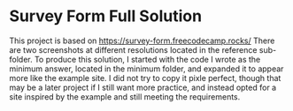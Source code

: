 # Survey Form Full Solution
This project is based on https://survey-form.freecodecamp.rocks/
There are two screenshots at different resolutions located in the reference
sub-folder. To produce this solution, I started with the code I wrote as the
minimum answer, located in the minimum folder, and expanded it to appear more
like the example site. I did not try to copy it pixle perfect, though that may
be a later project if I still want more practice, and instead opted for a site
inspired by the example and still meeting the requirements.
